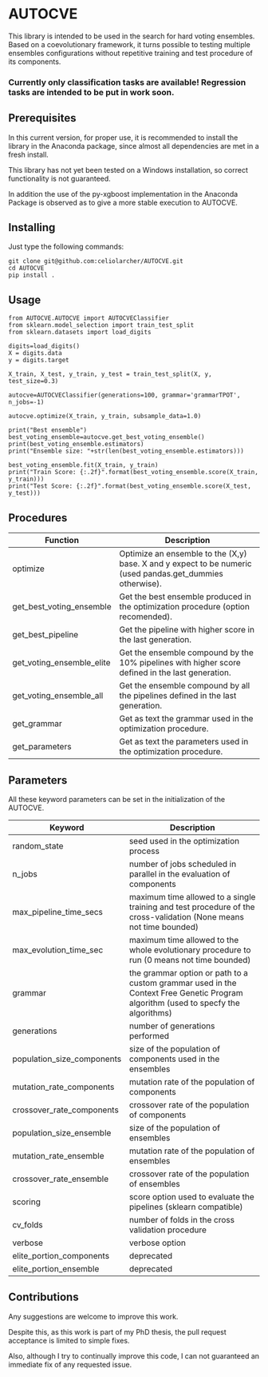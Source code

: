 # AUTOCVE

This library is intended to be used in the search for hard voting ensembles. Based on a coevolutionary framework, it turns possible to testing multiple ensembles configurations without repetitive training and test procedure of its components.

### Currently only classification tasks are available! Regression tasks are intended to be put in work soon.

## Prerequisites

In this current version, for proper use, it is recommended to install the library in the Anaconda package, since almost all dependencies are met in a fresh install. 

This library has not yet been tested on a Windows installation, so correct functionality is not guaranteed. 

In addition the use of the py-xgboost implementation in the Anaconda Package is observed as to give a more stable execution to AUTOCVE.

## Installing

Just type the following commands:

```
git clone git@github.com:celiolarcher/AUTOCVE.git
cd AUTOCVE
pip install .
```

## Usage

```
from AUTOCVE.AUTOCVE import AUTOCVEClassifier
from sklearn.model_selection import train_test_split
from sklearn.datasets import load_digits

digits=load_digits()
X = digits.data
y = digits.target

X_train, X_test, y_train, y_test = train_test_split(X, y, test_size=0.3)

autocve=AUTOCVEClassifier(generations=100, grammar='grammarTPOT', n_jobs=-1)

autocve.optimize(X_train, y_train, subsample_data=1.0)

print("Best ensemble")
best_voting_ensemble=autocve.get_best_voting_ensemble()
print(best_voting_ensemble.estimators)
print("Ensemble size: "+str(len(best_voting_ensemble.estimators)))

best_voting_ensemble.fit(X_train, y_train)
print("Train Score: {:.2f}".format(best_voting_ensemble.score(X_train, y_train)))
print("Test Score: {:.2f}".format(best_voting_ensemble.score(X_test, y_test)))
```

## Procedures

| Function      | Description |
| ------------- |-------------| 
| optimize      | Optimize an ensemble to the (X,y) base. X and y expect to be numeric (used pandas.get_dummies otherwise). |
| get_best_voting_ensemble     | Get the best ensemble produced in the optimization procedure (option recomended). |
| get_best_pipeline      | Get the pipeline with higher score in the last generation. |
| get_voting_ensemble_elite      | Get the ensemble compound by the 10% pipelines with higher score defined in the last generation. |
| get_voting_ensemble_all      | Get the ensemble compound by all the pipelines defined in the last generation. |
| get_grammar      | Get as text the grammar used in the optimization procedure. |
| get_parameters      | Get as text the parameters used in the optimization procedure. |


## Parameters

All these keyword parameters can be set in the initialization of the AUTOCVE.

| Keyword       | Description|
| ------------- |-------------| 
| random_state                  | seed used in the optimization process | 
| n_jobs                  | number of jobs scheduled in parallel in the evaluation of components   | 
| max_pipeline_time_secs        | maximum time allowed to a single training and test procedure of the cross-validation (None means not time bounded)  |
| max_evolution_time_sec        | maximum time allowed to the whole evolutionary procedure to run (0 means not time bounded)| 
| grammar  | the grammar option or path to a custom grammar used in the Context Free Genetic Program algorithm (used to specfy the algorithms) | 
| generations  | number of generations performed      | 
| population_size_components  | size of the population of components used in the ensembles | 
| mutation_rate_components  | mutation rate of the population of components | 
| crossover_rate_components  | crossover rate of the population of components | 
| population_size_ensemble  | size of the population of ensembles | 
| mutation_rate_ensemble  | mutation rate of the population of ensembles | 
| crossover_rate_ensemble  | crossover rate of the population of ensembles | 
| scoring  | score option used to evaluate the pipelines (sklearn compatible) | 
| cv_folds  | number of folds in the cross validation procedure  | 
| verbose  | verbose option | 
| elite_portion_components  | deprecated | 
| elite_portion_ensemble  | deprecated | 




## Contributions

Any suggestions are welcome to improve this work.

Despite this, as this work is part of my PhD thesis, the pull request acceptance is limited to simple fixes. 

Also, although I try to continually improve this code, I can not guaranteed an immediate fix of any requested issue.
